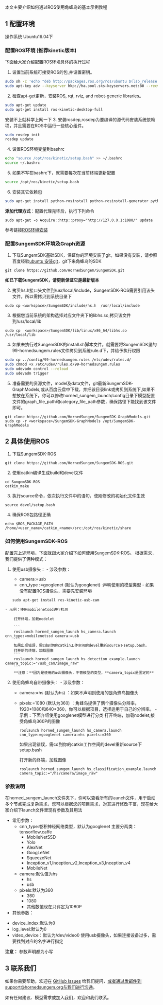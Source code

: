 
本文主要介绍如何通过ROS使用角蜂鸟的基本示例教程
## 1 配置环境
操作系统 Ubuntu16.04下

### 配置ROS环境 (推荐kinetic版本)
下面给大家介绍配置ROS环境具体的执行过程
  1. 设置当前系统可接受ROS的包,并设置密钥。

  ```bash
  sudo sh -c 'echo "deb http://packages.ros.org/ros/ubuntu $(lsb_release -sc) main" > /etc/apt/sources.list.d/ros-latest.list'
  sudo apt-key adv --keyserver hkp://ha.pool.sks-keyservers.net:80 --recv-key 421C365BD9FF1F717815A3895523BAEEB01FA116
  ```
  2. 检查apt-get更新，安装ROS, rqt, rviz, and robot-generic libraries。

  ```bash
  sudo apt-get update
  sudo apt-get install ros-kinetic-desktop-full
  ```
  安装不上就科学上网一下
  3. 安装rosdep,rosdep为要编译的源代码安装系统依赖项，并且需要在ROS中运行一些核心组件。

  ```sh
  sudo rosdep init
  rosdep update
  ```

  4.  设置ROS环境变量到bashrc

  ```bash
  echo "source /opt/ros/kinetic/setup.bash" >> ~/.bashrc
  source ~/.bashrc
  ```
  5. 如果不写在bashrc下，就需要每次在当前终端更新配置

  ```sh
  source /opt/ros/kinetic/setup.bash
  ```

  6. 安装其它依赖包

  ```bash
  sudo apt-get install python-rosinstall python-rosinstall-generator python-wstool build-essential
  ```

**添加代理方式**：配置代理完毕后，执行下列命令

  ```
  sudo apt-get -o Acquire::http::proxy="http://127.0.0.1:1080/" update
  ```

参考链接[ROS环境安装](http://wiki.ros.org/kinetic/Installation/Ubuntu)

### 配置SungemSDK环境及Graph资源

  1. 下载SungemSDK基础SDK，保证你的环境安装了git，如果没有安装，请参照百度经验[ubuntu 安装git](https://jingyan.baidu.com/article/915fc414ba51be51394b20c9.html)，git下来角蜂鸟的SDK

  ```
  git clone https://github.com/HornedSungem/SungemSDK.git
  ```

  **如已下载SungemSDK，请更新保证它是最新版本**

  2. 拷贝hs.h接口头文件到/usr/local/include，SungemSDK-ROS需要引用该头文件，所以需拷贝到系统目录下

  ```
  sudo cp <workspace>/SungemSDK/include/hs.h  /usr/local/include
  ```
  3. 根据您当前系统的架构选择对应文件夹下的libhs.so,拷贝该文件到/usr/local/lib

  ```
  sudo cp  <workspace>/SungemSDK/lib/linux/x86_64/libhs.so /usr/local/lib
  ```

  4. 如果未执行过SungemSDK的install.sh脚本文件，就需要将SungemSDK里的99-hornedsungem.rules文件拷贝到系统rule.d下，并给予执行权限

  ```bash
  sudo cp ../config/99-hornedsungem.rules /etc/udev/rules.d/
  sudo chmod +x /etc/udev/rules.d/99-hornedsungem.rules
  sudo udevadm control --reload
  sudo udevadm trigger
  ```

  5. 准备需要的资源文件，model及data文件，git最新SungemSDK-GraphModels,或从百度云盘中下载，并把该目录link或拷贝到系统下,如果不想放在系统下，你可以修改horned_sungem_launch/config目录下模型配置文件的graph_file_path和category_file_path参数，确保路径下能找到该文件即可。

  ```
  git clone https://github.com/HornedSungem/SungemSDK-GraphModels.git
  sudo cp -r <workspace>/SungemSDK-GraphModels /opt/SungemSDK-GraphModels
  ```

## 2 具体使用ROS

  1. 下载SungemSDK-ROS

  ```
  git clone https://github.com/HornedSungem/SungemSDK-ROS.git
  ```
  2. 使用catkin编译生成build和devel文件

  ```
  cd SungemSDK-ROS
  catkin_make
  ```

  3. 执行source命令，依次执行文件中的语句，使刚修改的初始化文件生效

  ```
  source devel/setup.bash
  ```
  4. 确保ROS包路径正确

  ```
  echo $ROS_PACKAGE_PATH
  /home/<user_name>/catkin_<name>/src:/opt/ros/kinetic/share
  ```

###  如何使用SungemSDK-ROS
  配置完上述环境，下面就跟大家介绍下如何使用SungemSDK-ROS。 根据需求，我们提供了俩种模式：
  1. 使用usb摄像头：
    - 涉及参数：
      - camera:=usb
      - cnn_type :=googlenet (默认为googlenet) :声明使用的模型类型
    - 如果没有配置ROS摄像头，需要先安装环境

      ```
      sudo apt-get install ros-kinetic-usb-cam
      ```
    - 示例：使用mobilenetssd进行检测

        打开终端，加载nodelet

        ```
        roslaunch horned_sungem_launch hs_camera.launch cnn_type:=mobilenetssd camera:=usb
        ```
        如果出现错误，需cd到你的catkin工作空间的devel重新source下setup.bash。
        打开新的终端，加载图像
        ```
        roslaunch horned_sungem_launch hs_detection_example.launch camera_topic:="/usb_cam/image_raw"
        ```
        **注意：**因为是使用的usb摄像头，不管模型的类型，**camera_topic是固定的**

  2. 使用角蜂鸟自带摄像头：
    - 涉及参数：
      - camera:=hs (默认为hs) ：如果不声明则使用的是角蜂鸟摄像头
      - pixels:=1080 (默认为360) ：角蜂鸟提供了俩个摄像头分辨率，1920\*1080和640\*360，你可以根据项目，选择适用于自己的分辨率。
    - 示例：下面介绍使用googlenet模型进行分类
        打开终端，加载nodelet,接受角蜂鸟360P的图像

        ```
        roslaunch horned_sungem_launch hs_camera.launch cnn_type:=googlenet camera:=hs pixels:=360
        ```

        如果出现错误，需cd到你的catkin工作空间的devel重新source下setup.bash

        打开新的终端，加载图像

        ```
        roslaunch horned_sungem_launch hs_classification_example.launch camera_topic:="/hs/camera/image_raw"
        ```

###  参数说明
  在horned_sungem_launch文件夹下，你可以查看所有的launch文件，用于启动多个节点完成复杂需求，您可以根据您的项目需求，对其进行修改丰富，现在给大家介绍下launch文件里现有参数及其用法
  * 常用参数：
    - cnn_type:卷积神经网络类型，默认为googlenet 主要分两类：tensorflow,caffe
      - MobileNetSSD
      - Yolo
      - AlexNet
      - GoogLeNet
      - SqueezeNet
      - Inception_v1,Inception_v2,Inception_v3,Inception_v4
      - MobileNet
    - camera:默认值为hs
      - hs
      - usb
    - pixels:默认为360
      - 360
      - 1080
      - 其他数值现在只评定为1080P
  * 其他参数：
   - device_index:默认为0
   - log_level:默认为0
   - video_device：默认为/dev/video0  使用usb摄像头，如果连接设备过多，需要找到对应的名字进行指定

**注意：** 参数声明都为小写

## 3 联系我们

如果你需要帮助，欢迎在 [GitHub Issues](https://github.com/HornedSungem/SungemSDK-ROS/issues) 给我们提问，或者通过发邮件到support@hornedsungem.org与我们进行沟通。

如有任何建议、模型需求或加入我们，欢迎和我们联系。
